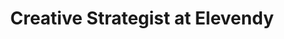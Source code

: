 ---
layout: person
image: dave.jpg
name: Dave Cox
title: Creative Strategist at Elevendy
order: 15

social:
  - account: instagram
    username: davecox
  - account: twitter
    username: davecox  
    
---